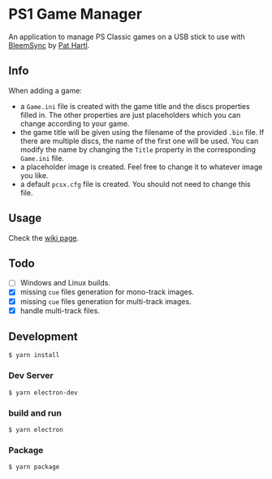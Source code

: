 # PS1 Game Manager

An application to manage PS Classic games on a USB stick to use with [BleemSync](https://github.com/pathartl/BleemSync) by [Pat Hartl](https://github.com/pathartl).

## Info

When adding a game:

- a `Game.ini` file is created with the game title and the discs properties filled in. The other
  properties are just placeholders which you can change according to your game.
- the game title will be given using the filename of the provided `.bin` file.
  If there are multiple discs, the name of the first one will be used. You can modify the name
  by changing the `Title` property in the corresponding `Game.ini` file.
- a placeholder image is created. Feel free to change it to whatever image you like.
- a default `pcsx.cfg` file is created. You should not need to change this file.

## Usage

Check the [wiki page](https://github.com/RudyWeber/ps1-games-manager/wiki).

## Todo

- [ ] Windows and Linux builds.
- [x] missing `cue` files generation for mono-track images.
- [x] missing `cue` files generation for multi-track images.
- [x] handle multi-track files.

## Development

```
$ yarn install
```

### Dev Server

```
$ yarn electron-dev
```

### build and run

```
$ yarn electron
```

### Package

```
$ yarn package
```
